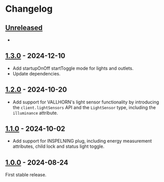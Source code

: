 # Changelog

## [Unreleased](https://github.com/lpgera/dirigera/compare/v1.3.0...HEAD)

-

## [1.3.0](https://github.com/lpgera/dirigera/compare/v1.2.0...v1.3.0) - 2024-12-10

- Add startupOnOff startToggle mode for lights and outlets.
- Update dependencies.

## [1.2.0](https://github.com/lpgera/dirigera/compare/v1.1.0...v1.2.0) - 2024-10-20

- Add support for VALLHORN's light sensor functionality by introducing the `client.lightSensors` API and the
  `LightSensor` type, including the `illuminance` attribute.

## [1.1.0](https://github.com/lpgera/dirigera/compare/v1.0.0...v1.1.0) - 2024-10-02

- Add support for INSPELNING plug, including energy measurement attributes, child lock and status light toggle.

## [1.0.0](https://github.com/lpgera/dirigera/releases/tag/v1.0.0) - 2024-08-24

First stable release.
